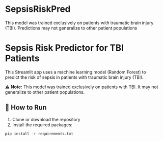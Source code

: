 # SepsisRiskPred
This model was trained exclusively on patients with traumatic brain injury (TBI). Predictions may not generalize to other patient populations

# Sepsis Risk Predictor for TBI Patients

This Streamlit app uses a machine learning model (Random Forest) to predict the risk of sepsis in patients with traumatic brain injury (TBI).

⚠️ **Note:** This model was trained exclusively on patients with TBI. It may not generalize to other patient populations.

## 🚀 How to Run

1. Clone or download the repository
2. Install the required packages:

```bash
pip install -r requirements.txt
